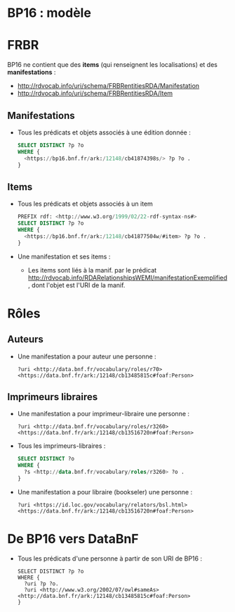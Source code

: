 BP16 : modèle
===

# FRBR
BP16 ne contient que des **items** (qui renseignent les localisations) et des **manifestations** :
- http://rdvocab.info/uri/schema/FRBRentitiesRDA/Manifestation
- http://rdvocab.info/uri/schema/FRBRentitiesRDA/Item

## Manifestations
- Tous les prédicats et objets associés à une édition donnée :
    ```SQL
    SELECT DISTINCT ?p ?o
    WHERE { 
      <https://bp16.bnf.fr/ark:/12148/cb41874398s/> ?p ?o .
    }
    ```

## Items
- Tous les prédicats et objets associés à un item
    ```SQL
    PREFIX rdf: <http://www.w3.org/1999/02/22-rdf-syntax-ns#>
    SELECT DISTINCT ?p ?o
    WHERE { 
      <https://bp16.bnf.fr/ark:/12148/cb41877504w/#item> ?p ?o .
    }
    ```

- Une manifestation et ses items :
  - Les items sont liés à la manif. par le prédicat http://rdvocab.info/RDARelationshipsWEMI/manifestationExemplified, dont l'objet est l'URI de la manif.

# Rôles
## Auteurs
- Une manifestation a pour auteur une personne :
    
    `?uri <http://data.bnf.fr/vocabulary/roles/r70> <https://data.bnf.fr/ark:/12148/cb13485815c#foaf:Person>`

## Imprimeurs libraires
- Une manifestation a pour imprimeur-libraire une personne :
    
    `?uri <http://data.bnf.fr/vocabulary/roles/r3260> <https://data.bnf.fr/ark:/12148/cb13516720n#foaf:Person>`

- Tous les imprimeurs-libraires :
    
    ```SQL
    SELECT DISTINCT ?o 
    WHERE { 
      ?s <http://data.bnf.fr/vocabulary/roles/r3260> ?o .
    } 
    ```

- Une manifestation a pour libraire (bookseler) une personne :

    `?uri <https://id.loc.gov/vocabulary/relators/bsl.html> <https://data.bnf.fr/ark:/12148/cb13516720n#foaf:Person>`


# De BP16 vers DataBnF
- Tous les prédicats d'une personne à partir de son URI de BP16 :

    ```saprql
    SELECT DISTINCT ?p ?o
    WHERE {
      ?uri ?p ?o.
      ?uri <http://www.w3.org/2002/07/owl#sameAs> <http://data.bnf.fr/ark:/12148/cb13485815c#foaf:Person>
    }
    ```